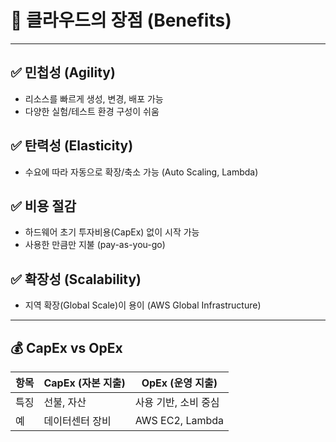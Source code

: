# 🌟 클라우드의 장점 (Benefits)

---

## ✅ 민첩성 (Agility)

- 리소스를 빠르게 생성, 변경, 배포 가능
- 다양한 실험/테스트 환경 구성이 쉬움

## ✅ 탄력성 (Elasticity)

- 수요에 따라 자동으로 확장/축소 가능 (Auto Scaling, Lambda)

## ✅ 비용 절감

- 하드웨어 초기 투자비용(CapEx) 없이 시작 가능
- 사용한 만큼만 지불 (pay-as-you-go)

## ✅ 확장성 (Scalability)

- 지역 확장(Global Scale)이 용이 (AWS Global Infrastructure)

---

## 💰 CapEx vs OpEx

| 항목 | CapEx (자본 지출) | OpEx (운영 지출) |
|------|-------------------|------------------|
| 특징 | 선불, 자산 | 사용 기반, 소비 중심 |
| 예 | 데이터센터 장비 | AWS EC2, Lambda |